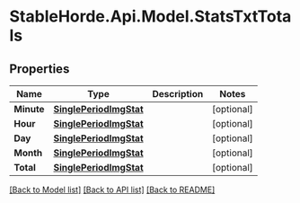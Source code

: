 # StableHorde.Api.Model.StatsTxtTotals

## Properties

Name | Type | Description | Notes
------------ | ------------- | ------------- | -------------
**Minute** | [**SinglePeriodImgStat**](SinglePeriodImgStat.md) |  | [optional] 
**Hour** | [**SinglePeriodImgStat**](SinglePeriodImgStat.md) |  | [optional] 
**Day** | [**SinglePeriodImgStat**](SinglePeriodImgStat.md) |  | [optional] 
**Month** | [**SinglePeriodImgStat**](SinglePeriodImgStat.md) |  | [optional] 
**Total** | [**SinglePeriodImgStat**](SinglePeriodImgStat.md) |  | [optional] 

[[Back to Model list]](../README.md#documentation-for-models) [[Back to API list]](../README.md#documentation-for-api-endpoints) [[Back to README]](../README.md)

